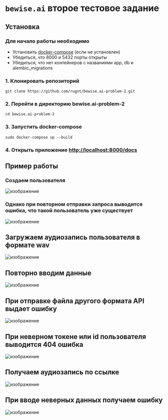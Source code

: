 # `bewise.ai` второе тестовое задание

## Установка

### Для начало работы необходимо

- Установить <a href="https://docs.docker.com/compose/install/" target="_blank">docker-compose</a> (если не установлен)
- Убедиться, что 8000 и 5432 порты открыты
- Убедиться, что нет контейнеров с названиями app, db и alembic_migrations

### 1. Клонировать репозиторий

    git clone https://github.com/rugnt/bewise.ai-problem-2.git

### 2. Перейти в директорию bewise.ai-problem-2

    cd bewise.ai-problem-2

### 3. Запустить docker-compose

    sudo docker-compose up --build

### 4. Открыть приложение <a href="http://localhost:8000/docs" target="_blank"> http://localhost:8000/docs </a>


## Пример работы


### Создаем пользователя

![изображение](https://github.com/rugnt/bewise.ai-problem-2/assets/93862774/981afef4-faf5-48c2-a1a1-2ae5ee6608d7)

### Однако при повторном отправки запроса выводится ошибка, что такой пользователь уже существует

![изображение](https://github.com/rugnt/bewise.ai-problem-2/assets/93862774/bb36e987-226e-4b60-8ebe-1bf185f5cfaf)

## Загружаем аудиозапись пользователя в формате wav

![изображение](https://github.com/rugnt/bewise.ai-problem-2/assets/93862774/851dc823-c699-4bfe-8301-6a31bc434a6c)

## Повторно вводим данные

![изображение](https://github.com/rugnt/bewise.ai-problem-2/assets/93862774/32273d2e-39d7-4442-8aef-3316fee0464b)

## При отправке файла другого формата API выдает ошибку

![изображение](https://github.com/rugnt/bewise.ai-problem-2/assets/93862774/34646015-81a8-4798-8d6d-277e8497c05a)

## При неверном токене или id пользователя выводится 404 ошибка

![изображение](https://github.com/rugnt/bewise.ai-problem-2/assets/93862774/57b6ee4a-4ba8-4859-9952-687e58f1e8d2)

## Получаем аудиозапись по ссылке

![изображение](https://github.com/rugnt/bewise.ai-problem-2/assets/93862774/43d99884-13e7-42fa-80a4-a25886f1024e)

## При вводе неверных данных получаем ошибку

![изображение](https://github.com/rugnt/bewise.ai-problem-2/assets/93862774/8b2a2914-5d45-4fa7-9d53-d6eeeaa7262e)




